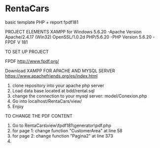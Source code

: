 # RentaCars
basic template PHP + report fpdf181

PROJECT ELEMENTS
XAMPP for Windows 5.6.20
-Apache Version	Apache/2.4.17 (Win32) OpenSSL/1.0.2d PHP/5.6.20
-PHP Version 5.6.20
-FPDF V 181





TO SET UP PROJECT

FPDF  http://www.fpdf.org/

Download XAMPP FOR APACHE AND MYSQL SERVER
https://www.apachefriends.org/es/index.html

1. clone repository into your apache php server
2. Load data base located at bdd/rental.sql
3. change the connection  to your mysql server: model/Conexion.php
4. Go into localhost/RentaCars/view/
5. Enjoy


TO CHANGE THE PDF CONTENT 

1. Go to RentaCars\view\fpdf181\generator\pdf.php 
2. for page 1: change function "CustomerArea" at line 58
3. for page 2: change function "Pagina2" at line 373 
4. 
